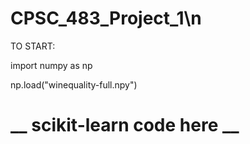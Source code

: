 # CPSC_483_Project_1\n


TO START:

import numpy as np

np.load("winequality-full.npy")

# __ scikit-learn code here __